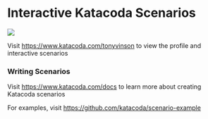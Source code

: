 # Interactive Katacoda Scenarios

[![](http://shields.katacoda.com/katacoda/tonyvinson/count.svg)](https://www.katacoda.com/tonyvinson "Get your profile on Katacoda.com")

Visit https://www.katacoda.com/tonyvinson to view the profile and interactive scenarios

### Writing Scenarios
Visit https://www.katacoda.com/docs to learn more about creating Katacoda scenarios

For examples, visit https://github.com/katacoda/scenario-example
